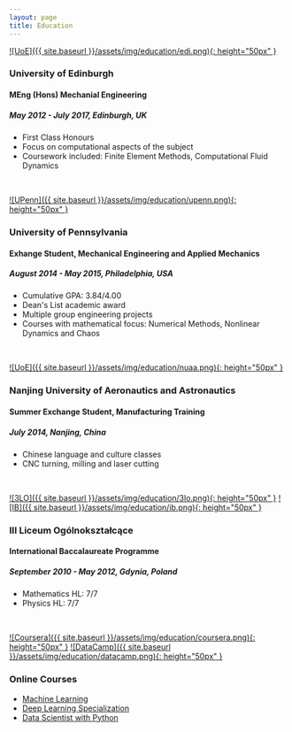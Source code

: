 ```yaml
---
layout: page
title: Education
---
```


[![UoE]({{ site.baseurl }}/assets/img/education/edi.png){: height="50px" }](https://www.ed.ac.uk/)
### University of Edinburgh
#### MEng (Hons) Mechanial Engineering
##### May 2012 - July 2017, Edinburgh, UK
* First Class Honours
* Focus on computational aspects of the subject
* Coursework included: Finite Element Methods, Computational Fluid Dynamics

<br/>

[![UPenn]({{ site.baseurl }}/assets/img/education/upenn.png){: height="50px" }](https://www.upenn.edu/)
### University of Pennsylvania
#### Exhange Student, Mechanical Engineering and Applied Mechanics
##### August 2014 - May 2015, Philadelphia, USA
* Cumulative GPA: 3.84/4.00
* Dean's List academic award
* Multiple group engineering projects
* Courses with mathematical focus: Numerical Methods, Nonlinear Dynamics and Chaos

<br/>

[![UoE]({{ site.baseurl }}/assets/img/education/nuaa.png){: height="50px" }](http://iao.nuaa.edu.cn/)
### Nanjing University of Aeronautics and Astronautics
#### Summer Exchange Student, Manufacturing Training
##### July 2014, Nanjing, China
* Chinese language and culture classes
* CNC turning, milling and laser cutting

<br/>

[![3LO]({{ site.baseurl }}/assets/img/education/3lo.png){: height="50px" }](https://www.lo3.gdynia.pl/)
[![IB]({{ site.baseurl }}/assets/img/education/ib.png){: height="50px" }](https://www.ibo.org/)
### III Liceum Ogólnokształcące
#### International Baccalaureate Programme
##### September 2010 - May 2012, Gdynia, Poland
* Mathematics HL: 7/7
* Physics HL: 7/7

<br/>

[![Coursera]({{ site.baseurl }}/assets/img/education/coursera.png){: height="50px" }](https://www.coursera.org/)
[![DataCamp]({{ site.baseurl }}/assets/img/education/datacamp.png){: height="50px" }](https://www.datacamp.com/)
### Online Courses
* [Machine Learning](https://www.coursera.org/learn/machine-learning?)
* [Deep Learning Specialization](https://www.coursera.org/specializations/deep-learning)
* [Data Scientist with Python](https://www.datacamp.com/tracks/data-scientist-with-python)
